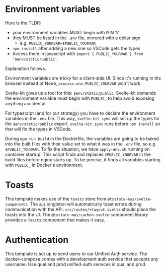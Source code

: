 # Environment variables
Here is the TLDR:
 * your environment variables MUST begin with `PUBLIC_`
 * they MUST be listed in the `.env` file, mirrored with a dollar sign
   * e.g. `PUBLIC_YOURVAR=$PUBLIC_YOURVAR`
 * `npm install` after adding a new one so VSCode gets the types
 * Access them in javascript with `import { PUBLIC_YOURVAR } from '$env/static/public'`.

Explanation follows.

Environment variables are tricky for a client-side UI. Since it's running in the browser instead of Node, `process.env.PUBLIC_YOURVAR` won't work.

Svelte-kit gives us a tool for this: `$env/static/public`. Svelte-kit demands the environment variable must begin with `PUBLIC_` to help avoid exposing anything accidental.

For typescript (and for our strategy) you have to declare the environment variables in the `.env` file. This way, `svelte-kit sync` will set up the types for the `$env/static/public` export. `svelte-kit sync` runs before `npm install` so that will fix the types in VSCode.

During `npm run build` in the Dockerfile, the variables are going to be baked into the built files with their value set to what it was in the `.env` file, so e.g. `$PUBLIC_YOURVAR`. To fix the situation, we have `apply-env.sh` running on container startup. This script finds and replaces `$PUBLIC_YOURVAR` in the build files before nginx starts up. To be precise, it finds all variables starting with `PUBLIC_` in Docker's environment.

# Toasts
This template makes use of the `toasts` store from `@txstate-mws/svelte-components`. The `api` singleton will automatically toast errors during communication with the API. `src/routes/+layout.svelte` should place the toasts into the UI. The `@txstate-mws/carbon-svelte` component library provides a `Toasts` component that makes it easy.

# Authentication
This template is set up to send users to our Unified Auth service. The docker-compose comes with a development auth service that accepts any username. Use qual and prod unified-auth services in qual and prod.

